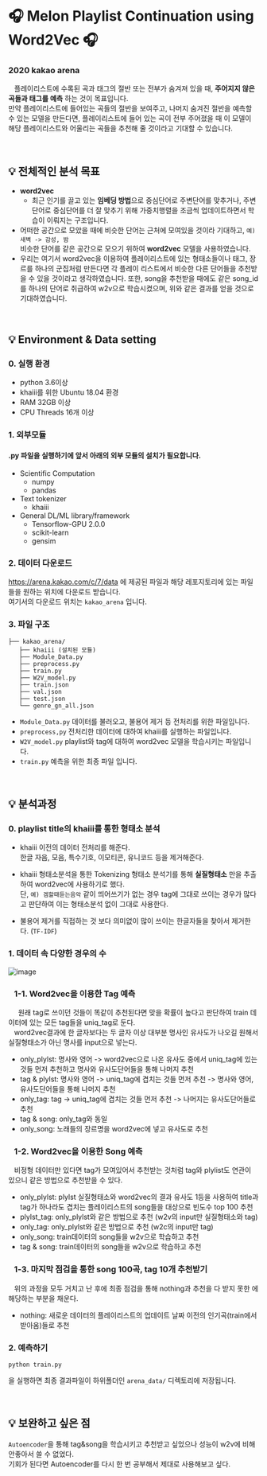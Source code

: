 # :headphones: Melon Playlist Continuation using Word2Vec :headphones:

###  2020 kakao arena
&nbsp;&nbsp; 플레이리스트에 수록된 곡과 태그의 절반 또는 전부가 숨겨져 있을 때, __주어지지 않은 곡들과 태그를 예측__ 하는 것이 목표입니다. <br>
만약 플레이리스트에 들어있는 곡들의 절반을 보여주고, 나머지 숨겨진 절반을 예측할 수 있는 모델을 만든다면, 플레이리스트에 들어 있는 곡이 전부  주어졌을 때 이 모델이 해당 플레이리스트와 어울리는 곡들을 추천해 줄 것이라고 기대할 수 있습니다.

<br>

## :bulb: 전체적인 분석 목표
 - **word2vec**
   + 최근 인기를 끌고 있는 **임베딩 방법**으로 중심단어로 주변단어를 맞추거나, 주변단어로 중심단어를 더 잘 맞추기 위해 가중치행렬을 조금씩 업데이트하면서 학습이 이뤄지는 구조입니다. <br>
 - 어떠한 공간으로 모았을 때에 비슷한 단어는 근처에 모여있을 것이라 기대하고, `예) 새벽 -> 감성, 밤`<br>
비슷한 단어를 같은 공간으로 모으기 위하여 **word2vec** 모델을 사용하였습니다.<br> 
 - 우리는 여기서 word2vec을 이용하여 플레이리스트에 있는 형태소들이나 태그, 장르를 하나의 군집처럼 만든다면 각 플레이 리스트에서 비슷한 다른 단어들을 추천받을 수 있을 것이라고 생각하였습니다. 
또한, song을 추천받을 때에도 같은 song_id를 하나의 단어로 취급하여 w2v으로 학습시켰으며, 위와 같은 결과를 얻을 것으로 기대하였습니다.

<br>

## :bulb: Environment & Data setting

### 0. 실행 환경
+ python 3.6이상
+ khaiii를 위한 Ubuntu 18.04 환경
+ RAM 32GB 이상
+ CPU Threads 16개 이상

### 1. 외부모듈
 #### .py 파일을 실행하기에 앞서 아래의 외부 모듈의 설치가 필요합니다. 
 
 - Scientific Computation
   + numpy 
   + pandas
 - Text tokenizer
   + khaiii
 - General DL/ML library/framework
   + Tensorflow-GPU 2.0.0
   + scikit-learn
   + gensim

### 2. 데이터 다운로드
https://arena.kakao.com/c/7/data 에 제공된 파일과 해당 레포지토리에 있는 파일들을 원하는 위치에 다운로드 받습니다. <br>
여기서의 다운로드 위치는 `kakao_arena` 입니다.

### 3. 파일 구조
```
├── kakao_arena/
   ├── khaiii (설치된 모듈)
   ├── Module_Data.py
   ├── preprocess.py
   ├── train.py
   ├── W2V_model.py
   ├── train.json 
   ├── val.json 
   ├── test.json 
   └── genre_gn_all.json
```
 - `Module_Data.py` 데이터를 불러오고, 불용어 제거 등 전처리를 위한 파일입니다.
 - `preprocess,py` 전처리한 데이터에 대하여 khaiii를 실행하는 파일입니다.
 - `W2V_model.py` playlist와 tag에 대하여 word2vec 모델을 학습시키는 파일입니다.
 - `train.py` 예측을 위한 최종 파일 입니다.
 
 <br>
 
## :bulb: 분석과정
### 0. playlist title의 khaiii를 통한 형태소 분석
* khaiii 이전의 데이터 전처리를 해준다.<br>
한글 자음, 모음, 특수기호, 이모티콘, 유니코드 등을 제거해준다.

* khaiii 형태소분석을 통한 Tokenizing
형태소 분석기를 통해 __실질형태소__ 만을 추출하여 word2vec에 사용하기로 했다.<br>
단, `예) 겜할때듣는음악` 같이 띄어쓰기가 없는 경우 tag에 그대로 쓰이는 경우가 많다고 판단하여 이는 형태소분석 없이 그대로 사용한다.<br>

* 불용어 제거를 직접하는 것 보다 의미없이 많이 쓰이는 한글자들을 찾아서 제거한다. (`TF-IDF`)


### 1. 데이터 속 다양한 경우의 수
![image](https://user-images.githubusercontent.com/56948006/87875892-4dfd7d80-ca0f-11ea-99c8-85e148ce87f9.png)
### &nbsp;&nbsp; 1-1. Word2vec을 이용한 Tag 예측<br>
&nbsp;&nbsp;&nbsp;&nbsp; 원래 tag로 쓰이던 것들이 똑같이 추천된다면 맞을 확률이 높다고 판단하여 train 데이터에 있는 모든 tag들을 uniq_tag로 둔다.<br>
&nbsp;&nbsp; word2vec결과에 한 글자보다는 두 글자 이상 대부분 명사인 유사도가 나오길 원해서 실질형태소가 아닌 명사를 input으로 넣는다.<br>
  + only_plylst: 명사와 영어 -> word2vec으로 나온 유사도 중에서 uniq_tag에 있는 것들 먼저 추천하고 명사와 유사도단어들을 통해 나머지 추천<br>
  + tag & plylst: 명사와 영어 -> uniq_tag에 겹치는 것들 먼저 추천 -> 명사와 영어, 유사도단어들을 통해 나머지 추천
  + only_tag: tag -> uniq_tag에 겹치는 것들 먼저 추천 -> 나머지는 유사도단어들로 추천
  + tag & song: only_tag와 동일
  + only_song: 노래들의 장르명을 word2vec에 넣고 유사도로 추천
  

### &nbsp;&nbsp; 1-2. Word2vec을 이용한 Song 예측<br>
&nbsp;&nbsp; 비정형 데이터만 있다면 tag가 모여있어서 추천받는 것처럼 tag와 plylist도 연관이 있으니 같은 방법으로 추천받을 수 있다.
  + only_plylst: plylst 실질형태소와 word2vec의 결과 유사도 1등을 사용하여 title과 tag가 하나라도 겹치는 플레이리스트의 song들을 대상으로 빈도수 top 100 추천
  + plylst_tag: only_plylst와 같은 방법으로 추천 (w2v의 input만 실질형태소와 tag)
  + only_tag: only_plylst와 같은 방법으로 추천 (w2c의 input만 tag)
  + only_song: train데이터의 song들을 w2v으로 학습하고 추천
  + tag & song: train데이터의 song들을 w2v으로 학습하고 추천
  
  
### &nbsp;&nbsp; 1-3. 마지막 점검을 통한 song 100곡, tag 10개 추천받기
&nbsp;&nbsp; 위의 과정을 모두 거치고 난 후에 최종 점검을 통해 nothing과 추천을 다 받지 못한 에 해당하는 부분을 채운다.
  + nothing: 새로운 데이터의 플레이리스트의 업데이트 날짜 이전의 인기곡(train에서 받아옴)들로 추천

### 2. 예측하기
```
python train.py
```
을 실행하면 최종 결과파일이 하위폴더인 `arena_data/` 디렉토리에 저장됩니다.

<br>

## :bulb: 보완하고 싶은 점
`Autoencoder`을 통해 tag&song을 학습시키고 추천받고 싶었으나 성능이 w2v에 비해 안좋아서 쓸 수 없었다.<br>
기회가 된다면 Autoencoder를 다시 한 번 공부해서 제대로 사용해보고 싶다.
